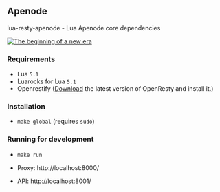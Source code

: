 ## Apenode 

lua-resty-apenode - Lua Apenode core dependencies

[![The beginning of a new era](http://img.youtube.com/vi/U2iiPpcwfCA/0.jpg)](http://www.youtube.com/watch?v=U2iiPpcwfCA)

### Requirements
- Lua `5.1`
- Luarocks for Lua `5.1`
- Openrestify ([Download](http://openresty.com/#Download) the latest version of OpenResty and install it.)

### Installation
- `make global` (requires `sudo`)

### Running for development
- `make run`

- Proxy: http://localhost:8000/
- API: http://localhost:8001/